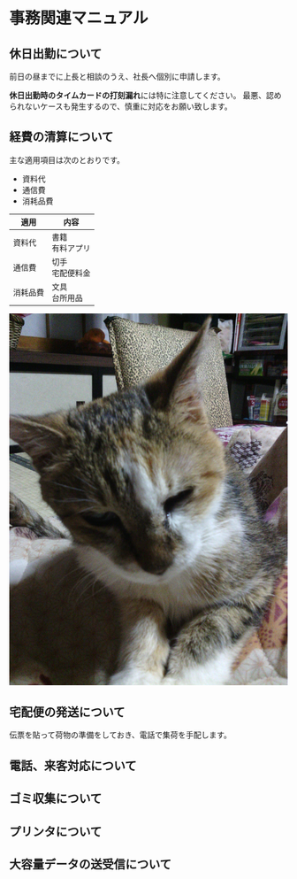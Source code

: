 # 事務関連マニュアル
## 休日出勤について
前日の昼までに上長と相談のうえ、社長へ個別に申請します。

**休日出勤時のタイムカードの打刻漏れ**には特に注意してください。
最悪、認められないケースも発生するので、慎重に対応をお願い致します。
## 経費の清算について
主な適用項目は次のとおりです。
- 資料代
- 通信費
- 消耗品費

|適用 |内容
|--|--
|資料代 |書籍<br>有料アプリ
|通信費 |切手<br>宅配便料金
|消耗品費 |文具<br>台所用品

![切手代](img/one_price.jpg)
## 宅配便の発送について
伝票を貼って荷物の準備をしておき、電話で集荷を手配します。
## 電話、来客対応について
## ゴミ収集について
## プリンタについて
## 大容量データの送受信について
